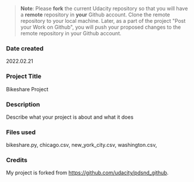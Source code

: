 >**Note**: Please **fork** the current Udacity repository so that you will have a **remote** repository in **your** Github account. Clone the remote repository to your local machine. Later, as a part of the project "Post your Work on Github", you will push your proposed changes to the remote repository in your Github account.

### Date created
2022.02.21

### Project Title
Bikeshare Project

### Description
Describe what your project is about and what it does

### Files used
bikeshare.py,
chicago.csv,
new_york_city.csv,
washington.csv,

### Credits
My project is forked from https://github.com/udacity/pdsnd_github.

